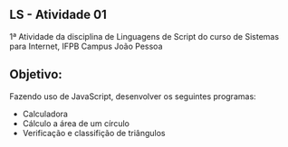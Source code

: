 ## LS - Atividade 01

1ª Atividade da disciplina de Linguagens de Script do curso de Sistemas para Internet, IFPB Campus João Pessoa

## Objetivo:

Fazendo uso de JavaScript, desenvolver os seguintes programas:

- Calculadora
- Cálculo a área de um círculo
- Verificação e classifição de triângulos